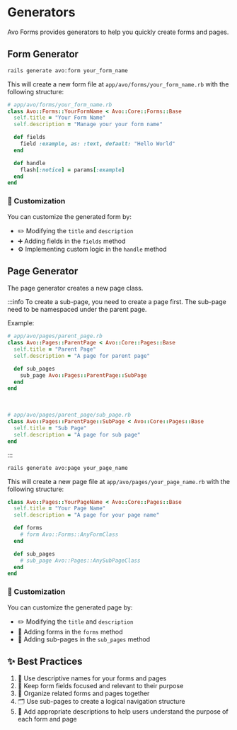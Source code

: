 # Generators

Avo Forms provides generators to help you quickly create forms and pages.

## Form Generator

```bash
rails generate avo:form your_form_name
```

This will create a new form file at `app/avo/forms/your_form_name.rb` with the following structure:

```ruby
# app/avo/forms/your_form_name.rb
class Avo::Forms::YourFormName < Avo::Core::Forms::Base
  self.title = "Your Form Name"
  self.description = "Manage your your form name"

  def fields
    field :example, as: :text, default: "Hello World"
  end

  def handle
    flash[:notice] = params[:example]
  end
end
```

### 🎨 Customization

You can customize the generated form by:
- ✏️ Modifying the `title` and `description`
- ➕ Adding fields in the `fields` method
- ⚙️ Implementing custom logic in the `handle` method

## Page Generator

The page generator creates a new page class.

:::info
To create a sub-page, you need to create a page first. The sub-page need to be namespaced under the parent page.

Example:

```ruby
# app/avo/pages/parent_page.rb
class Avo::Pages::ParentPage < Avo::Core::Pages::Base
  self.title = "Parent Page"
  self.description = "A page for parent page"

  def sub_pages
    sub_page Avo::Pages::ParentPage::SubPage
  end
end
```
<br>

```ruby
# app/avo/pages/parent_page/sub_page.rb
class Avo::Pages::ParentPage::SubPage < Avo::Core::Pages::Base
  self.title = "Sub Page"
  self.description = "A page for sub page"
end
```
:::

```bash
rails generate avo:page your_page_name
```

This will create a new page file at `app/avo/pages/your_page_name.rb` with the following structure:

```ruby
class Avo::Pages::YourPageName < Avo::Core::Pages::Base
  self.title = "Your Page Name"
  self.description = "A page for your page name"

  def forms
    # form Avo::Forms::AnyFormClass
  end

  def sub_pages
    # sub_page Avo::Pages::AnySubPageClass
  end
end
```

### 🎨 Customization

You can customize the generated page by:
- ✏️ Modifying the `title` and `description`
- 📝 Adding forms in the `forms` method
- 📑 Adding sub-pages in the `sub_pages` method

## ✨ Best Practices

1. 📝 Use descriptive names for your forms and pages
2. 🎯 Keep form fields focused and relevant to their purpose
3. 📁 Organize related forms and pages together
4. 🗂️ Use sub-pages to create a logical navigation structure
5. 💬 Add appropriate descriptions to help users understand the purpose of each form and page